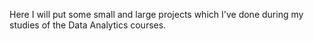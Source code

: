 Here I will put some small and large projects which I've done during my studies of the Data Analytics courses.
